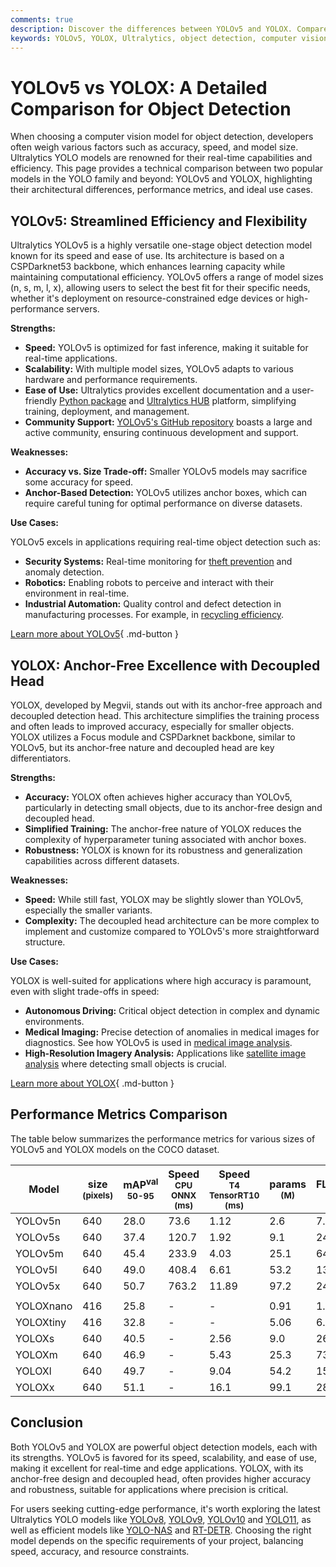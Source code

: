 ```yaml
---
comments: true
description: Discover the differences between YOLOv5 and YOLOX. Compare performance, accuracy, and use cases to choose the best object detection model for your needs.
keywords: YOLOv5, YOLOX, Ultralytics, object detection, computer vision, AI models, YOLO comparison, model performance, machine learning
---
```


# YOLOv5 vs YOLOX: A Detailed Comparison for Object Detection

When choosing a computer vision model for object detection, developers often weigh various factors such as accuracy, speed, and model size. Ultralytics YOLO models are renowned for their real-time capabilities and efficiency. This page provides a technical comparison between two popular models in the YOLO family and beyond: YOLOv5 and YOLOX, highlighting their architectural differences, performance metrics, and ideal use cases.

<script async src="https://cdn.jsdelivr.net/npm/chart.js@3.9.1/dist/chart.min.js"></script>
<script defer src="../../javascript/benchmark.js"></script>

<canvas id="modelComparisonChart" width="1024" height="400" active-models='["YOLOv5", "YOLOX"]'></canvas>

## YOLOv5: Streamlined Efficiency and Flexibility

Ultralytics YOLOv5 is a highly versatile one-stage object detection model known for its speed and ease of use. Its architecture is based on a CSPDarknet53 backbone, which enhances learning capacity while maintaining computational efficiency. YOLOv5 offers a range of model sizes (n, s, m, l, x), allowing users to select the best fit for their specific needs, whether it's deployment on resource-constrained edge devices or high-performance servers.

**Strengths:**

- **Speed:** YOLOv5 is optimized for fast inference, making it suitable for real-time applications.
- **Scalability:** With multiple model sizes, YOLOv5 adapts to various hardware and performance requirements.
- **Ease of Use:** Ultralytics provides excellent documentation and a user-friendly [Python package](https://pypi.org/project/ultralytics/) and [Ultralytics HUB](https://www.ultralytics.com/hub) platform, simplifying training, deployment, and management.
- **Community Support:** [YOLOv5's GitHub repository](https://github.com/ultralytics/yolov5) boasts a large and active community, ensuring continuous development and support.

**Weaknesses:**

- **Accuracy vs. Size Trade-off:** Smaller YOLOv5 models may sacrifice some accuracy for speed.
- **Anchor-Based Detection:** YOLOv5 utilizes anchor boxes, which can require careful tuning for optimal performance on diverse datasets.

**Use Cases:**

YOLOv5 excels in applications requiring real-time object detection such as:

- **Security Systems:** Real-time monitoring for [theft prevention](https://www.ultralytics.com/blog/computer-vision-for-theft-prevention-enhancing-security) and anomaly detection.
- **Robotics:** Enabling robots to perceive and interact with their environment in real-time.
- **Industrial Automation:** Quality control and defect detection in manufacturing processes. For example, in [recycling efficiency](https://www.ultralytics.com/blog/recycling-efficiency-the-power-of-vision-ai-in-automated-sorting).

[Learn more about YOLOv5](https://docs.ultralytics.com/models/yolov5/){ .md-button }

## YOLOX: Anchor-Free Excellence with Decoupled Head

YOLOX, developed by Megvii, stands out with its anchor-free approach and decoupled detection head. This architecture simplifies the training process and often leads to improved accuracy, especially for smaller objects. YOLOX utilizes a Focus module and CSPDarknet backbone, similar to YOLOv5, but its anchor-free nature and decoupled head are key differentiators.

**Strengths:**

- **Accuracy:** YOLOX often achieves higher accuracy than YOLOv5, particularly in detecting small objects, due to its anchor-free design and decoupled head.
- **Simplified Training:** The anchor-free nature of YOLOX reduces the complexity of hyperparameter tuning associated with anchor boxes.
- **Robustness:** YOLOX is known for its robustness and generalization capabilities across different datasets.

**Weaknesses:**

- **Speed:** While still fast, YOLOX may be slightly slower than YOLOv5, especially the smaller variants.
- **Complexity:** The decoupled head architecture can be more complex to implement and customize compared to YOLOv5's more straightforward structure.

**Use Cases:**

YOLOX is well-suited for applications where high accuracy is paramount, even with slight trade-offs in speed:

- **Autonomous Driving:** Critical object detection in complex and dynamic environments.
- **Medical Imaging:** Precise detection of anomalies in medical images for diagnostics. See how YOLOv5 is used in [medical image analysis](https://www.ultralytics.com/glossary/medical-image-analysis).
- **High-Resolution Imagery Analysis:** Applications like [satellite image analysis](https://www.ultralytics.com/blog/using-computer-vision-to-analyse-satellite-imagery) where detecting small objects is crucial.

[Learn more about YOLOX](https://arxiv.org/abs/2107.08430){ .md-button }

## Performance Metrics Comparison

The table below summarizes the performance metrics for various sizes of YOLOv5 and YOLOX models on the COCO dataset.

| Model     | size<br><sup>(pixels) | mAP<sup>val<br>50-95 | Speed<br><sup>CPU ONNX<br>(ms) | Speed<br><sup>T4 TensorRT10<br>(ms) | params<br><sup>(M) | FLOPs<br><sup>(B) |
| --------- | --------------------- | -------------------- | ------------------------------ | ----------------------------------- | ------------------ | ----------------- |
| YOLOv5n   | 640                   | 28.0                 | 73.6                           | 1.12                                | 2.6                | 7.7               |
| YOLOv5s   | 640                   | 37.4                 | 120.7                          | 1.92                                | 9.1                | 24.0              |
| YOLOv5m   | 640                   | 45.4                 | 233.9                          | 4.03                                | 25.1               | 64.2              |
| YOLOv5l   | 640                   | 49.0                 | 408.4                          | 6.61                                | 53.2               | 135.0             |
| YOLOv5x   | 640                   | 50.7                 | 763.2                          | 11.89                               | 97.2               | 246.4             |
|           |                       |                      |                                |                                     |                    |                   |
| YOLOXnano | 416                   | 25.8                 | -                              | -                                   | 0.91               | 1.08              |
| YOLOXtiny | 416                   | 32.8                 | -                              | -                                   | 5.06               | 6.45              |
| YOLOXs    | 640                   | 40.5                 | -                              | 2.56                                | 9.0                | 26.8              |
| YOLOXm    | 640                   | 46.9                 | -                              | 5.43                                | 25.3               | 73.8              |
| YOLOXl    | 640                   | 49.7                 | -                              | 9.04                                | 54.2               | 155.6             |
| YOLOXx    | 640                   | 51.1                 | -                              | 16.1                                | 99.1               | 281.9             |

## Conclusion

Both YOLOv5 and YOLOX are powerful object detection models, each with its strengths. YOLOv5 is favored for its speed, scalability, and ease of use, making it excellent for real-time and edge applications. YOLOX, with its anchor-free design and decoupled head, often provides higher accuracy and robustness, suitable for applications where precision is critical.

For users seeking cutting-edge performance, it's worth exploring the latest Ultralytics YOLO models like [YOLOv8](https://www.ultralytics.com/yolo), [YOLOv9](https://docs.ultralytics.com/models/yolov9/), [YOLOv10](https://docs.ultralytics.com/models/yolov10/) and [YOLO11](https://docs.ultralytics.com/models/yolo11/), as well as efficient models like [YOLO-NAS](https://docs.ultralytics.com/models/yolo-nas/) and [RT-DETR](https://docs.ultralytics.com/models/rtdetr/). Choosing the right model depends on the specific requirements of your project, balancing speed, accuracy, and resource constraints.
